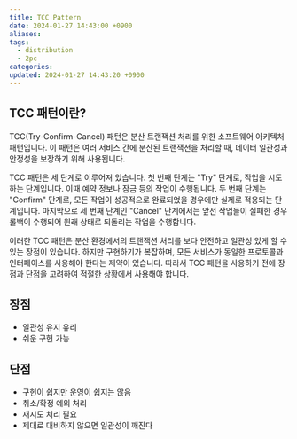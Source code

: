 ```yaml
---
title: TCC Pattern
date: 2024-01-27 14:43:00 +0900
aliases: 
tags:
  - distribution
  - 2pc
categories: 
updated: 2024-01-27 14:43:20 +0900
---
```


## TCC 패턴이란?

TCC(Try-Confirm-Cancel) 패턴은 분산 트랜잭션 처리를 위한 소프트웨어 아키텍처 패턴입니다. 이 패턴은 여러 서비스 간에 분산된 트랜잭션을 처리할 때, 데이터 일관성과 안정성을 보장하기 위해 사용됩니다.

TCC 패턴은 세 단계로 이루어져 있습니다. 첫 번째 단계는 "Try" 단계로, 작업을 시도하는 단계입니다. 이때 예약 정보나 잠금 등의 작업이 수행됩니다. 두 번째 단계는 "Confirm" 단계로, 모든 작업이 성공적으로 완료되었을 경우에만 실제로 적용되는 단계입니다. 마지막으로 세 번째 단계인 "Cancel" 단계에서는 앞선 작업들이 실패한 경우 롤백이 수행되어 원래 상태로 되돌리는 작업을 수행합니다.

이러한 TCC 패턴은 분산 환경에서의 트랜잭션 처리를 보다 안전하고 일관성 있게 할 수 있는 장점이 있습니다. 하지만 구현하기가 복잡하며, 모든 서비스가 동일한 프로토콜과 인터페이스를 사용해야 한다는 제약이 있습니다. 따라서 TCC 패턴을 사용하기 전에 장점과 단점을 고려하여 적절한 상황에서 사용해야 합니다.

## 장점

- 일관성 유지 유리
- 쉬운 구현 가능

## 단점

- 구현이 쉽지만 운영이 쉽지는 않음
- 취소/확정 예외 처리
- 재시도 처리 필요
- 제대로 대비하지 않으면 일관성이 깨진다